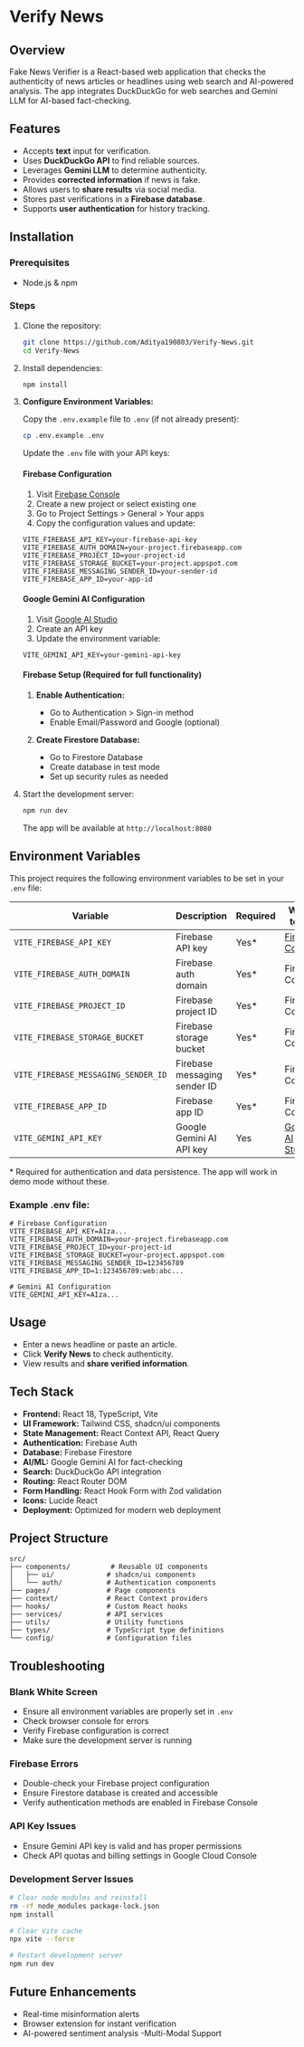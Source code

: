# Verify News

## Overview
Fake News Verifier is a React-based web application that checks the authenticity of news articles or headlines using web search and AI-powered analysis. The app integrates DuckDuckGo for web searches and Gemini LLM for AI-based fact-checking.

## Features
- Accepts **text** input for verification.
- Uses **DuckDuckGo API** to find reliable sources.
- Leverages **Gemini LLM** to determine authenticity.
- Provides **corrected information** if news is fake.
- Allows users to **share results** via social media.
- Stores past verifications in a **Firebase database**.
- Supports **user authentication** for history tracking.

## Installation
### Prerequisites
- Node.js & npm

### Steps
1. Clone the repository:
   ```sh
   git clone https://github.com/Aditya190803/Verify-News.git
   cd Verify-News
   ```

2. Install dependencies:
   ```sh
   npm install
   ```

3. **Configure Environment Variables:**
   
   Copy the `.env.example` file to `.env` (if not already present):
   ```sh
   cp .env.example .env
   ```
   
   Update the `.env` file with your API keys:

   #### Firebase Configuration
   1. Visit [Firebase Console](https://console.firebase.google.com/)
   2. Create a new project or select existing one
   3. Go to Project Settings > General > Your apps
   4. Copy the configuration values and update:
   ```env
   VITE_FIREBASE_API_KEY=your-firebase-api-key
   VITE_FIREBASE_AUTH_DOMAIN=your-project.firebaseapp.com
   VITE_FIREBASE_PROJECT_ID=your-project-id
   VITE_FIREBASE_STORAGE_BUCKET=your-project.appspot.com
   VITE_FIREBASE_MESSAGING_SENDER_ID=your-sender-id
   VITE_FIREBASE_APP_ID=your-app-id
   ```

   #### Google Gemini AI Configuration
   1. Visit [Google AI Studio](https://makersuite.google.com/app/apikey)
   2. Create an API key
   3. Update the environment variable:
   ```env
   VITE_GEMINI_API_KEY=your-gemini-api-key
   ```

   #### Firebase Setup (Required for full functionality)
   1. **Enable Authentication:**
      - Go to Authentication > Sign-in method
      - Enable Email/Password and Google (optional)
   
   2. **Create Firestore Database:**
      - Go to Firestore Database
      - Create database in test mode
      - Set up security rules as needed

4. Start the development server:
   ```sh
   npm run dev
   ```

   The app will be available at `http://localhost:8080`

## Environment Variables

This project requires the following environment variables to be set in your `.env` file:

| Variable | Description | Required | Where to Get |
|----------|-------------|----------|--------------|
| `VITE_FIREBASE_API_KEY` | Firebase API key | Yes* | [Firebase Console](https://console.firebase.google.com/) |
| `VITE_FIREBASE_AUTH_DOMAIN` | Firebase auth domain | Yes* | Firebase Console |
| `VITE_FIREBASE_PROJECT_ID` | Firebase project ID | Yes* | Firebase Console |
| `VITE_FIREBASE_STORAGE_BUCKET` | Firebase storage bucket | Yes* | Firebase Console |
| `VITE_FIREBASE_MESSAGING_SENDER_ID` | Firebase messaging sender ID | Yes* | Firebase Console |
| `VITE_FIREBASE_APP_ID` | Firebase app ID | Yes* | Firebase Console |
| `VITE_GEMINI_API_KEY` | Google Gemini AI API key | Yes | [Google AI Studio](https://makersuite.google.com/app/apikey) |

\* Required for authentication and data persistence. The app will work in demo mode without these.

### Example .env file:
```env
# Firebase Configuration
VITE_FIREBASE_API_KEY=AIza...
VITE_FIREBASE_AUTH_DOMAIN=your-project.firebaseapp.com
VITE_FIREBASE_PROJECT_ID=your-project-id
VITE_FIREBASE_STORAGE_BUCKET=your-project.appspot.com
VITE_FIREBASE_MESSAGING_SENDER_ID=123456789
VITE_FIREBASE_APP_ID=1:123456789:web:abc...

# Gemini AI Configuration
VITE_GEMINI_API_KEY=AIza...
```

## Usage
- Enter a news headline or paste an article.
- Click **Verify News** to check authenticity.
- View results and **share verified information**.

## Tech Stack
- **Frontend:** React 18, TypeScript, Vite
- **UI Framework:** Tailwind CSS, shadcn/ui components
- **State Management:** React Context API, React Query
- **Authentication:** Firebase Auth
- **Database:** Firebase Firestore
- **AI/ML:** Google Gemini AI for fact-checking
- **Search:** DuckDuckGo API integration
- **Routing:** React Router DOM
- **Form Handling:** React Hook Form with Zod validation
- **Icons:** Lucide React
- **Deployment:** Optimized for modern web deployment

## Project Structure
```
src/
├── components/          # Reusable UI components
│   ├── ui/             # shadcn/ui components
│   └── auth/           # Authentication components
├── pages/              # Page components
├── context/            # React Context providers
├── hooks/              # Custom React hooks
├── services/           # API services
├── utils/              # Utility functions
├── types/              # TypeScript type definitions
└── config/             # Configuration files
```

## Troubleshooting

### Blank White Screen
- Ensure all environment variables are properly set in `.env`
- Check browser console for errors
- Verify Firebase configuration is correct
- Make sure the development server is running

### Firebase Errors
- Double-check your Firebase project configuration
- Ensure Firestore database is created and accessible
- Verify authentication methods are enabled in Firebase Console

### API Key Issues
- Ensure Gemini API key is valid and has proper permissions
- Check API quotas and billing settings in Google Cloud Console

### Development Server Issues
```bash
# Clear node modules and reinstall
rm -rf node_modules package-lock.json
npm install

# Clear Vite cache
npx vite --force

# Restart development server
npm run dev
```

## Future Enhancements
- Real-time misinformation alerts
- Browser extension for instant verification
- AI-powered sentiment analysis
-Multi-Modal Support
